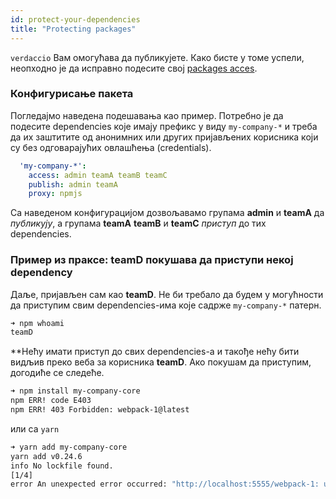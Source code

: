```yaml
---
id: protect-your-dependencies
title: "Protecting packages"
---
```

`verdaccio` Вам омогућава да публикујете. Како бисте у томе успели, неопходно је да исправно подесите свој [packages acces](packages).

### Конфигурисање пакета

Погледајмо наведена подешавања као пример. Потребно је да подесите dependencies које имају префикс у виду `my-company-*` и треба да их заштитите од анонимних или других пријављених корисника који су без одговарајућих овлашћења (credentials).

```yaml
  'my-company-*':
    access: admin teamA teamB teamC
    publish: admin teamA
    proxy: npmjs
```

Са наведеном конфигурацијом дозвољавамо групама **admin** и **teamA** да *публикују*, а групама **teamA** **teamB** и **teamC** *приступ* до тих dependencies.

### Пример из праксе: teamD покушава да приступи некој dependency

Даље, пријављен сам као **teamD**. Не би требало да будем у могућности да приступим свим dependencies-има које садрже `my-company-*` патерн.

```bash
➜ npm whoami
teamD
```

**Нећу имати приступ до свих dependencies-а и такође нећу бити видљив преко веба за корисника **teamD**. Ако покушам да приступим, догодиће се следеће.</p> 

```bash
➜ npm install my-company-core
npm ERR! code E403
npm ERR! 403 Forbidden: webpack-1@latest
```

или са `yarn`

```bash
➜ yarn add my-company-core
yarn add v0.24.6
info No lockfile found.
[1/4] 
error An unexpected error occurred: "http://localhost:5555/webpack-1: unregistered users are not allowed to access package my-company-core".
```